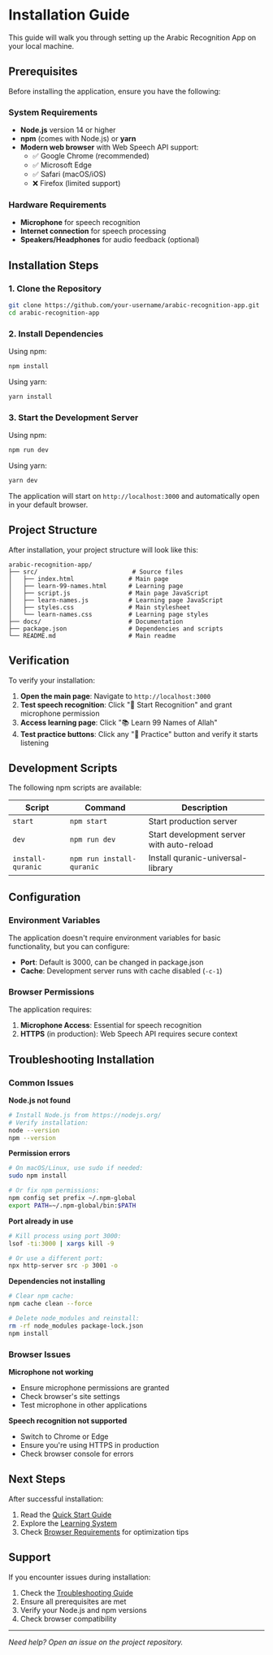 # Installation Guide

This guide will walk you through setting up the Arabic Recognition App on your local machine.

## Prerequisites

Before installing the application, ensure you have the following:

### System Requirements
- **Node.js** version 14 or higher
- **npm** (comes with Node.js) or **yarn**
- **Modern web browser** with Web Speech API support:
  - ✅ Google Chrome (recommended)
  - ✅ Microsoft Edge
  - ✅ Safari (macOS/iOS)
  - ❌ Firefox (limited support)

### Hardware Requirements
- **Microphone** for speech recognition
- **Internet connection** for speech processing
- **Speakers/Headphones** for audio feedback (optional)

## Installation Steps

### 1. Clone the Repository

```bash
git clone https://github.com/your-username/arabic-recognition-app.git
cd arabic-recognition-app
```

### 2. Install Dependencies

Using npm:
```bash
npm install
```

Using yarn:
```bash
yarn install
```

### 3. Start the Development Server

Using npm:
```bash
npm run dev
```

Using yarn:
```bash
yarn dev
```

The application will start on `http://localhost:3000` and automatically open in your default browser.

## Project Structure

After installation, your project structure will look like this:

```
arabic-recognition-app/
├── src/                          # Source files
│   ├── index.html               # Main page
│   ├── learn-99-names.html      # Learning page
│   ├── script.js                # Main page JavaScript
│   ├── learn-names.js           # Learning page JavaScript
│   ├── styles.css               # Main stylesheet
│   └── learn-names.css          # Learning page styles
├── docs/                        # Documentation
├── package.json                 # Dependencies and scripts
└── README.md                    # Main readme
```

## Verification

To verify your installation:

1. **Open the main page**: Navigate to `http://localhost:3000`
2. **Test speech recognition**: Click "🎤 Start Recognition" and grant microphone permission
3. **Access learning page**: Click "📚 Learn 99 Names of Allah"
4. **Test practice buttons**: Click any "🎤 Practice" button and verify it starts listening

## Development Scripts

The following npm scripts are available:

| Script | Command | Description |
|--------|---------|-------------|
| `start` | `npm start` | Start production server |
| `dev` | `npm run dev` | Start development server with auto-reload |
| `install-quranic` | `npm run install-quranic` | Install quranic-universal-library |

## Configuration

### Environment Variables

The application doesn't require environment variables for basic functionality, but you can configure:

- **Port**: Default is 3000, can be changed in package.json
- **Cache**: Development server runs with cache disabled (`-c-1`)

### Browser Permissions

The application requires:

1. **Microphone Access**: Essential for speech recognition
2. **HTTPS** (in production): Web Speech API requires secure context

## Troubleshooting Installation

### Common Issues

**Node.js not found**
```bash
# Install Node.js from https://nodejs.org/
# Verify installation:
node --version
npm --version
```

**Permission errors**
```bash
# On macOS/Linux, use sudo if needed:
sudo npm install

# Or fix npm permissions:
npm config set prefix ~/.npm-global
export PATH=~/.npm-global/bin:$PATH
```

**Port already in use**
```bash
# Kill process using port 3000:
lsof -ti:3000 | xargs kill -9

# Or use a different port:
npx http-server src -p 3001 -o
```

**Dependencies not installing**
```bash
# Clear npm cache:
npm cache clean --force

# Delete node_modules and reinstall:
rm -rf node_modules package-lock.json
npm install
```

### Browser Issues

**Microphone not working**
- Ensure microphone permissions are granted
- Check browser's site settings
- Test microphone in other applications

**Speech recognition not supported**
- Switch to Chrome or Edge
- Ensure you're using HTTPS in production
- Check browser console for errors

## Next Steps

After successful installation:

1. Read the [Quick Start Guide](./quick-start.md)
2. Explore the [Learning System](./learning-system.md)
3. Check [Browser Requirements](./browser-requirements.md) for optimization tips

## Support

If you encounter issues during installation:

1. Check the [Troubleshooting Guide](./troubleshooting.md)
2. Ensure all prerequisites are met
3. Verify your Node.js and npm versions
4. Check browser compatibility

---

*Need help? Open an issue on the project repository.*

